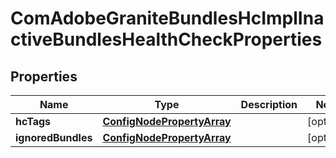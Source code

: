 

# ComAdobeGraniteBundlesHcImplInactiveBundlesHealthCheckProperties

## Properties

Name | Type | Description | Notes
------------ | ------------- | ------------- | -------------
**hcTags** | [**ConfigNodePropertyArray**](ConfigNodePropertyArray.md) |  |  [optional]
**ignoredBundles** | [**ConfigNodePropertyArray**](ConfigNodePropertyArray.md) |  |  [optional]




